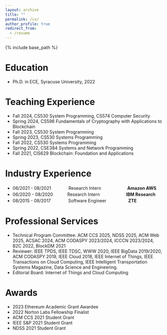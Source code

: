 ```yaml
---
layout: archive
title: ""
permalink: /cv/
author_profile: true
redirect_from:
  - /resume
---
```


{% include base_path %}

Education
======
* Ph.D. in ECE, Syracuse University, 2022

Teaching Experience
=====
* Fall 2024, CS530 System Programming, CS574 Computer Security
* Spring 2024, CS596 Fundamentals of Cryptography with Applications to Blockchain
* Fall 2023, CS530 System Programming
* Spring 2023, CS530 Systems Programming
* Fall 2022, CS530 Systems Programming
* Spring 2022, CSE384 Systems and Network Programming
* Fall 2021, CIS629  Blockchain: Foundation and Applications

Industry Experience
======
* 06/2021 - 08/2021　　　　Research Intern　　　　　　**Amazon AWS**
* 06/2020 - 08/2020　　　  Research Intern　　　　　　**IBM Research**
* 08/2015 - 08/2017　　　　Software Engineer　　　　　**ZTE**

Professional Services
======
* Technical Program Committee: ACM CCS 2025, NDSS 2025, ACM Web 2025, ACSAC 2024, ACM CODASPY 2023/2024, ICCCN 2023/2024, B2C 2022, BlockDM 2021
* Reviewer: IEEE TPDS, IEEE TDSC, WWW 2020, IEEE BigData 2019/2020, ACM CODASPY 2019, IEEE Cloud 2018, IEEE Internet of Things, IEEE Transactions on Cloud Computing, IEEE Intelligent Transportation Systems Magazine, Data Science and Engineering.
* Editorial Board: Internet of Things and Cloud Computing


Awards
===
* 2023 Ethereum Academic Grant Awardee
* 2022 Norton Labs Fellowship Finalist
* ACM CCS 2021 Student Grant
* IEEE S&P 2021 Student Grant
* NDSS 2021 Student Grant
